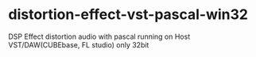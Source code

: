 # distortion-effect-vst-pascal-win32
DSP Effect distortion audio with pascal
running on Host VST/DAW(CUBEbase, FL studio) only 32bit
